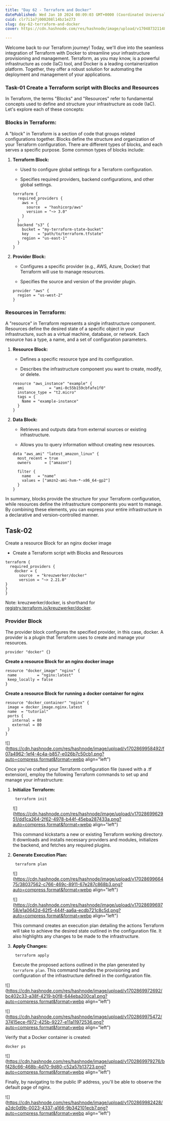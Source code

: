 ```yaml
---
title: "Day 62 - Terraform and Docker"
datePublished: Wed Jan 10 2024 08:09:03 GMT+0000 (Coordinated Universal Time)
cuid: clr7i1o7j000208l14bz1e273
slug: day-62-terraform-and-docker
cover: https://cdn.hashnode.com/res/hashnode/image/upload/v1704873211480/f331d632-9347-46df-8192-3407f4efb372.png

---
```


Welcome back to our Terraform journey! Today, we'll dive into the seamless integration of Terraform with Docker to streamline your infrastructure provisioning and management. Terraform, as you may know, is a powerful infrastructure as code (IaC) tool, and Docker is a leading containerization platform. Together, they offer a robust solution for automating the deployment and management of your applications.

### Task-01 Create a Terraform script with Blocks and Resources

In Terraform, the terms "Blocks" and "Resources" refer to fundamental concepts used to define and structure your infrastructure as code (IaC). Let's explore each of these concepts:

### **Blocks in Terraform:**

A "block" in Terraform is a section of code that groups related configurations together. Blocks define the structure and organization of your Terraform configuration. There are different types of blocks, and each serves a specific purpose. Some common types of blocks include:

1. **Terraform Block:**
    
    * Used to configure global settings for a Terraform configuration.
        
    * Specifies required providers, backend configurations, and other global settings.
        
    
    ```plaintext
    terraform {
      required_providers {
        aws = {
          source  = "hashicorp/aws"
          version = "~> 3.0"
        }
      }
      backend "s3" {
        bucket = "my-terraform-state-bucket"
        key    = "path/to/terraform.tfstate"
        region = "us-east-1"
      }
    }
    ```
    
2. **Provider Block:**
    
    * Configures a specific provider (e.g., AWS, Azure, Docker) that Terraform will use to manage resources.
        
    * Specifies the source and version of the provider plugin.
        
    
    ```plaintext
    provider "aws" {
      region = "us-west-2"
    }
    ```
    

### **Resources in Terraform:**

A "resource" in Terraform represents a single infrastructure component. Resources define the desired state of a specific object in your infrastructure, such as a virtual machine, database, or network. Each resource has a type, a name, and a set of configuration parameters.

1. **Resource Block:**
    
    * Defines a specific resource type and its configuration.
        
    * Describes the infrastructure component you want to create, modify, or delete.
        
    
    ```plaintext
    resource "aws_instance" "example" {
      ami           = "ami-0c55b159cbfafe1f0"
      instance_type = "t2.micro"
      tags = {
        Name = "example-instance"
      }
    }
    ```
    
2. **Data Block:**
    
    * Retrieves and outputs data from external sources or existing infrastructure.
        
    * Allows you to query information without creating new resources.
        
    
    ```plaintext
    data "aws_ami" "latest_amazon_linux" {
      most_recent = true
      owners      = ["amazon"]
    
      filter {
        name   = "name"
        values = ["amzn2-ami-hvm-*-x86_64-gp2"]
      }
    }
    ```
    

In summary, blocks provide the structure for your Terraform configuration, while resources define the infrastructure components you want to manage. By combining these elements, you can express your entire infrastructure in a declarative and version-controlled manner.

## Task-02

Create a resource Block for an nginx docker image

* Create a Terraform script with Blocks and Resources
    

```plaintext
terraform {
  required_providers {
    docker = {
      source  = "kreuzwerker/docker"
      version = "~> 2.21.0"
}
}
}
```

Note: kreuzwerker/docker, is shorthand for [registry.terraform.io/kreuzwerker/docker](https://github.com/karanidnani6/90DaysOfDevOps/blob/master/2023/day62/tasks.md#note-kreuzwerkerdocker-is-shorthand-for-registryterraformiokreuzwerkerdocker).

### Provider Block

The provider block configures the specified provider, in this case, docker. A provider is a plugin that Terraform uses to create and manage your resources.

```plaintext
provider "docker" {}
```

**Create a resource Block for an nginx docker image**

```plaintext
resource "docker_image" "nginx" {
 name         = "nginx:latest"
 keep_locally = false
}
```

**Create a resource Block for running a docker container for nginx**

```plaintext
resource "docker_container" "nginx" {
 image = docker_image.nginx.latest
 name  = "tutorial"
 ports {
   internal = 80
   external = 80
 }
}
```

![](https://cdn.hashnode.com/res/hashnode/image/upload/v1702869958492/f07a4962-1ef4-4c4a-b857-e026b7c50cb1.png?auto=compress,format&format=webp align="left")

Once you've crafted your Terraform configuration file (saved with a .tf extension), employ the following Terraform commands to set up and manage your infrastructure:

1. **Initialize Terraform:**
    
    ```plaintext
     terraform init
    ```
    
    ![](https://cdn.hashnode.com/res/hashnode/image/upload/v1702869962951/dd1ca264-2f62-4978-b44f-45eba287433a.png?auto=compress,format&format=webp align="left")
    
    This command kickstarts a new or existing Terraform working directory. It downloads and installs necessary providers and modules, initializes the backend, and fetches any required plugins.
    
2. **Generate Execution Plan:**
    
    ```plaintext
     terraform plan
    ```
    
    ![](https://cdn.hashnode.com/res/hashnode/image/upload/v1702869966475/38037562-c766-469c-8911-67e287c868b3.png?auto=compress,format&format=webp align="left")
    
    ![](https://cdn.hashnode.com/res/hashnode/image/upload/v1702869969758/e1a0642d-62f5-444f-aa6a-ecdb721c8c5d.png?auto=compress,format&format=webp align="left")
    
    This command creates an execution plan detailing the actions Terraform will take to achieve the desired state outlined in the configuration file. It also highlights any changes to be made to the infrastructure.
    
3. **Apply Changes:**
    
    ```plaintext
     terraform apply
    ```
    
    Execute the proposed actions outlined in the plan generated by `terraform plan`. This command handles the provisioning and configuration of the infrastructure defined in the configuration file.
    

![](https://cdn.hashnode.com/res/hashnode/image/upload/v1702869972692/bc402c33-a38f-4219-b0f8-644eba200ca1.png?auto=compress,format&format=webp align="left")

![](https://cdn.hashnode.com/res/hashnode/image/upload/v1702869975472/37415ece-f972-425b-9227-e11a11972536.png?auto=compress,format&format=webp align="left")

Verify that a Docker container is created:

```plaintext
docker ps
```

![](https://cdn.hashnode.com/res/hashnode/image/upload/v1702869979276/bf428c66-468b-4d70-9d80-c52a57b13723.png?auto=compress,format&format=webp align="left")

Finally, by navigating to the public IP address, you'll be able to observe the default page of nginx.

![](https://cdn.hashnode.com/res/hashnode/image/upload/v1702869982428/a2dc0d9b-0023-4337-a166-9b342101ecb7.png?auto=compress,format&format=webp align="left")